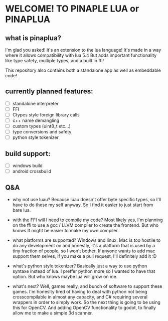 # WELCOME! TO PINAPLE LUA or PINAPLUA

## what is pinaplua?
I'm glad you asked! it's an extension to the lua language! It's made in a way where it allows compatibility with lua 5.4
But adds important functionality like type safety, multiple types, and a built in ffi!

This repository also contains both a standalone app as well as embeddable code!

## currently planned features:
- [ ] standalone interpreter
- [ ] FFI
- [ ] Ctypes style foreign library calls
- [ ] c++ name demangling
- [ ] custom types (uint8_t etc...)
- [ ] type conversions and safety
- [ ] python style tokenizer

## build support:
- [ ] windows build
- [ ] android crossbuild

## Q&A
- why not use luau?
    Because luau doesn't offer byte specific types, so I'll have to do these my self anyway.
    So I find it easier to just start from bare lua.

- with the FFI will I need to compile my code?
    Most likely yes, I'm planning on the ffi to use a gcc / LLVM compiler to create the frontend.
    But who knows It might be easier to make my own compiler.

- what platforms are supported?
    Windows and linux.
    Mac is too hostile to do any development on and honestly, it's a platform that is used by a tiny fraction of people, so I won't bother.
    If anyone wants to add mac support them selves, if you make a pull request, I'll definitely add it :D

- what's python style tokenizer?
    Basically just a way to use python syntaxe instead of lua. I preffer python more so I wanted to have that option.
    But who knows maybe lua will grow on me.

- what's next?
    Well, games really, and bunch of software to support these games.
    I'm honeslty tired of having to deal with python not being crosscompilable in almost any capacity, and C# requiring several wrappers in order to simply work.
    So the next thing is going to be using this for OpenCV.
    And adding OpenCV functionality to godot, to finally allow me to make a simple 3d scanner.
